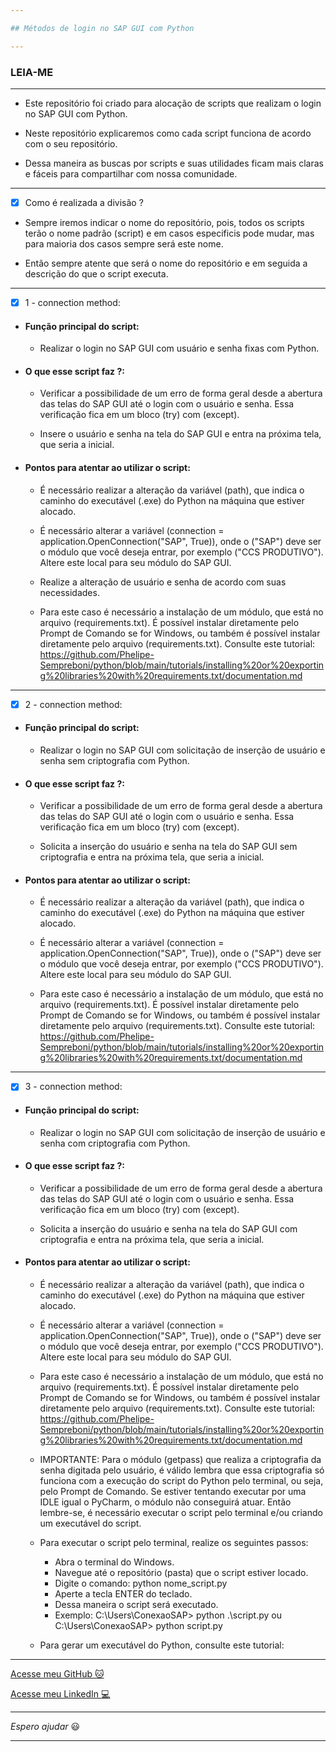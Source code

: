 ```yaml
---

## Métodos de login no SAP GUI com Python

---
```


### LEIA-ME

---

- Este repositório foi criado para alocação de scripts que realizam o login no SAP GUI com Python.

- Neste repositório explicaremos como cada script funciona de acordo com o seu repositório.

- Dessa maneira as buscas por scripts e suas utilidades ficam mais claras e fáceis para compartilhar com nossa comunidade.

---

- [x] Como é realizada a divisão ?

- Sempre iremos indicar o nome do repositório, pois, todos os scripts terão o nome padrão (script) e em casos especificis pode mudar, mas para maioria dos casos sempre será este nome.

- Então sempre atente que será o nome do repositório e em seguida a descrição do que o script executa.

---

- [x] 1 - connection method:

- #### Função principal do script:

  - Realizar o login no SAP GUI com usuário e senha fixas com Python.

- #### O que esse script faz ?:

  - Verificar a possibilidade de um erro de forma geral desde a abertura das telas do SAP GUI até o login com o usuário e senha. Essa verificação fica em um bloco (try) com (except).

  - Insere o usuário e senha na tela do SAP GUI e entra na próxima tela, que seria a inicial.

- #### Pontos para atentar ao utilizar o script:

  - É necessário realizar a alteração da variável (path), que indica o caminho do executável (.exe) do Python na máquina que estiver alocado.

  - É necessário alterar a variável (connection = application.OpenConnection("SAP", True)), onde o ("SAP") deve ser o módulo que você deseja entrar, por exemplo ("CCS PRODUTIVO"). Altere este local para seu módulo do SAP GUI.

  - Realize a alteração de usuário e senha de acordo com suas necessidades.

  - Para este caso é necessário a instalação de um módulo, que está no arquivo (requirements.txt). É possível instalar diretamente pelo Prompt de Comando se for Windows, ou também é possível instalar diretamente pelo arquivo (requirements.txt). Consulte este tutorial: https://github.com/Phelipe-Sempreboni/python/blob/main/tutorials/installing%20or%20exporting%20libraries%20with%20requirements.txt/documentation.md

---

- [x] 2 - connection method:

- #### Função principal do script:

  - Realizar o login no SAP GUI com solicitação de inserção de usuário e senha sem criptografia com Python.

- #### O que esse script faz ?:

  - Verificar a possibilidade de um erro de forma geral desde a abertura das telas do SAP GUI até o login com o usuário e senha. Essa verificação fica em um bloco (try) com (except).

  - Solicita a inserção do usuário e senha na tela do SAP GUI sem criptografia e entra na próxima tela, que seria a inicial.

- #### Pontos para atentar ao utilizar o script:

  - É necessário realizar a alteração da variável (path), que indica o caminho do executável (.exe) do Python na máquina que estiver alocado.

  - É necessário alterar a variável (connection = application.OpenConnection("SAP", True)), onde o ("SAP") deve ser o módulo que você deseja entrar, por exemplo ("CCS PRODUTIVO"). Altere este local para seu módulo do SAP GUI.

  - Para este caso é necessário a instalação de um módulo, que está no arquivo (requirements.txt). É possível instalar diretamente pelo Prompt de Comando se for Windows, ou também é possível instalar diretamente pelo arquivo (requirements.txt). Consulte este tutorial: https://github.com/Phelipe-Sempreboni/python/blob/main/tutorials/installing%20or%20exporting%20libraries%20with%20requirements.txt/documentation.md

---

- [x] 3 - connection method:

- #### Função principal do script:

  - Realizar o login no SAP GUI com solicitação de inserção de usuário e senha com criptografia com Python.

- #### O que esse script faz ?:

  - Verificar a possibilidade de um erro de forma geral desde a abertura das telas do SAP GUI até o login com o usuário e senha. Essa verificação fica em um bloco (try) com (except).

  - Solicita a inserção do usuário e senha na tela do SAP GUI com criptografia e entra na próxima tela, que seria a inicial.

- #### Pontos para atentar ao utilizar o script:

  - É necessário realizar a alteração da variável (path), que indica o caminho do executável (.exe) do Python na máquina que estiver alocado.

  - É necessário alterar a variável (connection = application.OpenConnection("SAP", True)), onde o ("SAP") deve ser o módulo que você deseja entrar, por exemplo ("CCS PRODUTIVO"). Altere este local para seu módulo do SAP GUI.

  - Para este caso é necessário a instalação de um módulo, que está no arquivo (requirements.txt). É possível instalar diretamente pelo Prompt de Comando se for Windows, ou também é possível instalar diretamente pelo arquivo (requirements.txt). Consulte este tutorial: https://github.com/Phelipe-Sempreboni/python/blob/main/tutorials/installing%20or%20exporting%20libraries%20with%20requirements.txt/documentation.md

  - IMPORTANTE: Para o módulo (getpass) que realiza a criptografia da senha digitada pelo usuário, é válido lembra que essa criptografia só funciona com a execução do script do Python pelo terminal, ou seja, pelo Prompt de Comando. Se estiver tentando executar por uma IDLE igual o PyCharm, o módulo não conseguirá atuar. Então lembre-se, é necessário executar o script pelo terminal e/ou criando um executável do script.

  - Para executar o script pelo terminal, realize os seguintes passos:
    - Abra o terminal do Windows.
    - Navegue até o repositório (pasta) que o script estiver locado.
    - Digite o comando: python nome_script.py
    - Aperte a tecla ENTER do teclado.
    - Dessa maneira o script será executado.
    - Exemplo: C:\Users\ConexaoSAP\> python .\script.py ou C:\Users\ConexaoSAP\> python script.py

  - Para gerar um executável do Python, consulte este tutorial:

---

[Acesse meu GitHub :cat:](https://github.com/Phelipe-Sempreboni)

[Acesse meu LinkedIn :computer:](https://www.linkedin.com/in/luiz-phelipe-utiama-sempreboni-319902169/)

---

_Espero ajudar_ :smiley:

---


